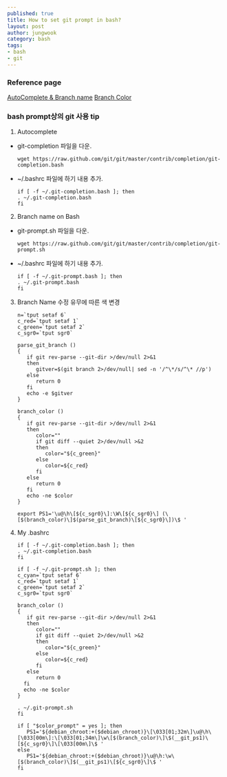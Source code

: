 ```yaml
---
published: true
title: How to set git prompt in bash?
layout: post
author: jungwook
category: bash
tags:
- bash
- git
---
```

### Reference page
[AutoComplete & Branch name](http://bit.ly/2fA0ZTV)
[Branch Color](http://bit.ly/2fzZ55r)

### bash prompt상의 git 사용 tip

1. Autocomplete

  + git-completion 파일을 다운.
    ```{.bash}
    wget https://raw.github.com/git/git/master/contrib/completion/git-completion.bash
    ```

  + ~/.bashrc 파일에 하기 내용 추가.
    ```{.bash}
    if [ -f ~/.git-completion.bash ]; then
    . ~/.git-completion.bash
    fi
    ```

2. Branch name on Bash

  + git-prompt.sh 파일을 다운.
    ```{.bash}
    wget https://raw.github.com/git/git/master/contrib/completion/git-prompt.sh
    ```

  + ~/.bashrc 파일에 하기 내용 추가.
    ```{.bash}
    if [ -f ~/.git-prompt.bash ]; then
    . ~/.git-prompt.bash
    fi
    ```

3. Branch Name 수정 유무에 따른 색 변경
    ```{.bash}
    n=`tput setaf 6`
    c_red=`tput setaf 1`
    c_green=`tput setaf 2`
    c_sgr0=`tput sgr0`

    parse_git_branch ()
    {
       if git rev-parse --git-dir >/dev/null 2>&1
       then
          gitver=$(git branch 2>/dev/null| sed -n '/^\*/s/^\* //p')
       else
          return 0
       fi
       echo -e $gitver
    }

    branch_color ()
    {
       if git rev-parse --git-dir >/dev/null 2>&1
       then
          color=""
          if git diff --quiet 2>/dev/null >&2
          then
             color="${c_green}"
          else
             color=${c_red}
          fi
       else
          return 0
       fi
       echo -ne $color
    }

    export PS1='\u@\h\[${c_sgr0}\]:\W\[${c_sgr0}\] (\[$(branch_color)\]$(parse_git_branch)\[${c_sgr0}\])\$ '
    ```

4. My .bashrc
    ```{.bash}
    if [ -f ~/.git-completion.bash ]; then
    . ~/.git-completion.bash
    fi

    if [ -f ~/.git-prompt.sh ]; then
    c_cyan=`tput setaf 6`
    c_red=`tput setaf 1`
    c_green=`tput setaf 2`
    c_sgr0=`tput sgr0`

    branch_color ()
    {
       if git rev-parse --git-dir >/dev/null 2>&1
       then
          color=""
          if git diff --quiet 2>/dev/null >&2
          then
             color="${c_green}"
          else
             color=${c_red}
          fi
       else
          return 0
      fi
      echo -ne $color
    }  

    . ~/.git-prompt.sh
    fi

    if [ "$color_prompt" = yes ]; then
       PS1='${debian_chroot:+($debian_chroot)}\[\033[01;32m\]\u@\h\[\033[00m\]:\[\033[01;34m\]\w\[$(branch_color)\]\$(__git_ps1)\[${c_sgr0}\]\[\033[00m\]\$ '
    else
       PS1='${debian_chroot:+($debian_chroot)}\u@\h:\w\[$(branch_color)\]$(__git_ps1)\[${c_sgr0}\]\$ '
    fi
    ```
